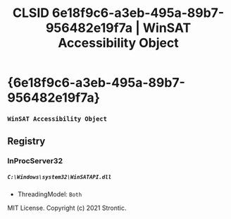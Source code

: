 ﻿---
title: "CLSID 6e18f9c6-a3eb-495a-89b7-956482e19f7a | WinSAT Accessibility Object"
excerpt: What is COM-Object CLSID 6e18f9c6-a3eb-495a-89b7-956482e19f7a?
---

# {6e18f9c6-a3eb-495a-89b7-956482e19f7a}

### `WinSAT Accessibility Object`

## Registry


### InProcServer32

##### `C:\Windows\system32\WinSATAPI.dll`
* ThreadingModel: `Both`

MIT License. Copyright (c) 2021 Strontic.


